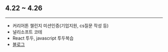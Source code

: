 ## 4.22 ~ 4.26

---

- 커리어톤 챌린지 미션인증(기업지원, cs질문 작성 등)
- 널리소프트 코테
- React 투두, javascript 투두복습
- [블로그](https://velog.io/@yeahzzl/%EB%B0%94%EB%8B%90%EB%9D%BC-%EC%9E%90%EB%B0%94%EC%8A%A4%ED%81%AC%EB%A6%BD%ED%8A%B8%EB%A1%9C-TodoList-%EB%A7%8C%EB%93%A4%EA%B8%B0)
